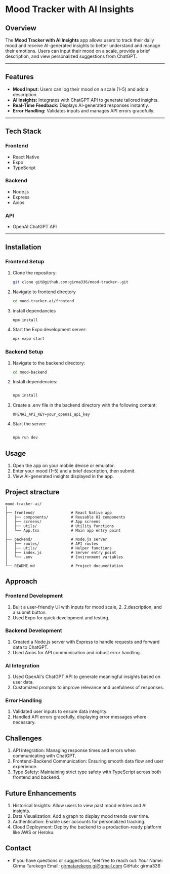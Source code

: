 # Mood Tracker with AI Insights

## Overview

The **Mood Tracker with AI Insights** app allows users to track their daily mood and receive AI-generated insights to better understand and manage their emotions. Users can input their mood on a scale, provide a brief description, and view personalized suggestions from ChatGPT.

---

## Features

- **Mood Input:** Users can log their mood on a scale (1–5) and add a description.
- **AI Insights:** Integrates with ChatGPT API to generate tailored insights.
- **Real-Time Feedback:** Displays AI-generated responses instantly.
- **Error Handling:** Validates inputs and manages API errors gracefully.

---

## Tech Stack

### Frontend

- React Native
- Expo
- TypeScript

### Backend

- Node.js
- Express
- Axios

### API

- OpenAI ChatGPT API

---

## Installation

### Frontend Setup

1. Clone the repository:
   ```bash
   git clone git@github.com:girma336/mood-tracker-.git
   ```
2. Navigate to frontend directory
   ```bash
   cd mood-tracker-ai/frontend
   ```
3. install dependancies
   ```bash
   npm install
   ```
4. Start the Expo development server:
   ```bash
   npx expo start
   ```

### Backend Setup

1. Navigate to the backend directory:
   ```bash
   cd mood-backend
   ```
2. Install dependencies:

   ```bash

   npm install
   ```

3. Create a .env file in the backend directory with the following content:

   ```env
   OPENAI_API_KEY=your_openai_api_key
   ```

4. Start the server:

   ```bash

   npm run dev
   ```

## Usage

1. Open the app on your mobile device or emulator.
2. Enter your mood (1–5) and a brief description, then submit.
3. View AI-generated insights displayed in the app.

## Project stracture

```
mood-tracker-ai/
│
├── frontend/                # React Native app
│   ├── components/          # Reusable UI components
│   ├── screens/             # App screens
│   ├── utils/               # Utility functions
│   └── App.tsx              # Main app entry point
│
├── backend/                 # Node.js server
│   ├── routes/              # API routes
│   ├── utils/               # Helper functions
│   ├── index.js             # Server entry point
│   └── .env                 # Environment variables
│
└── README.md                # Project documentation

```

## Approach

### Frontend Development

1. Built a user-friendly UI with inputs for mood scale, 2. 2.description, and a submit button.
2. Used Expo for quick development and testing.

### Backend Development

1. Created a Node.js server with Express to handle requests and forward data to ChatGPT.
2. Used Axios for API communication and robust error handling.

### AI Integration

1. Used OpenAI's ChatGPT API to generate meaningful insights based on user data.
2. Customized prompts to improve relevance and usefulness of responses.

### Error Handling

1. Validated user inputs to ensure data integrity.
2. Handled API errors gracefully, displaying error messages where necessary.

## Challenges

1. API Integration: Managing response times and errors when communicating with ChatGPT.
2. Frontend-Backend Communication: Ensuring smooth data flow and user experience.
3. Type Safety: Maintaining strict type safety with TypeScript across both frontend and backend.

## Future Enhancements

1. Historical Insights: Allow users to view past mood entries and AI insights.
2. Data Visualization: Add a graph to display mood trends over time.
3. Authentication: Enable user accounts for personalized tracking.
4. Cloud Deployment: Deploy the backend to a production-ready platform like AWS or Heroku.

## Contact

- If you have questions or suggestions, feel free to reach out:
  Your Name: Girma Tarekegn
  Email: girmatarekegn.gi@gmail.com
  GitHub: girma336
